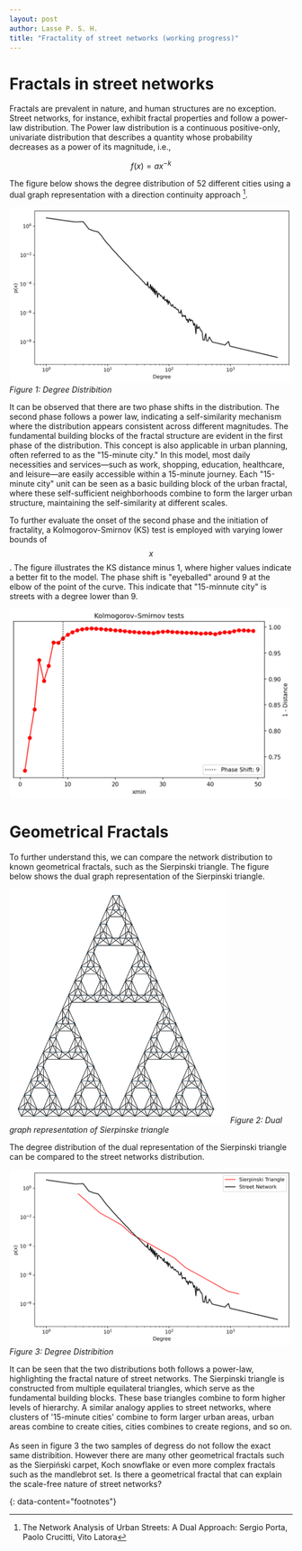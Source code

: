 ```yaml
---
layout: post
author: Lasse P. S. H.
title: "Fractality of street networks (working progress)"
---
```


# Fractals in street networks
Fractals are prevalent in nature, and human structures are no exception. Street networks, for instance, exhibit fractal properties and follow a power-law distribution. 
The Power law distribution is a continuous positive-only, univariate distribution that describes a quantity whose probability decreases as a power of its magnitude, i.e.,

$$
f(x) = ax^{-k}
$$

The figure below shows the degree distribution of 52 different cities using a dual graph representation with a direction continuity approach [^1]. 

![dist](images/fractality/real_degree.png)
*Figure 1: Degree Distribition*

It can be observed that there are two phase shifts in the distribution. 
The second phase follows a power law, indicating a self-similarity mechanism where the distribution appears consistent across different magnitudes. The fundamental building blocks of the fractal structure are evident in the first phase of the distribution.
This concept is also applicable in urban planning, often referred to as the "15-minute city." In this model, most daily necessities and services—such as work, shopping, education, healthcare, and leisure—are easily accessible within a 15-minute journey. Each "15-minute city" unit can be seen as a basic building block of the urban fractal, where these self-sufficient neighborhoods combine to form the larger urban structure, maintaining the self-similarity at different scales.

To further evaluate the onset of the second phase and the initiation of fractality, a Kolmogorov-Smirnov (KS) test is employed with varying lower bounds of $$x$$. The figure illustrates the KS distance minus 1, where higher values indicate a better fit to the model. 
The phase shift is "eyeballed" around 9 at the elbow of the point of the curve. 
This indicate that "15-minnute city" is streets with a degree lower than 9.

![ks](/images/fractality/ks_text.png)

# Geometrical Fractals
To further understand this, we can compare the network distribution to known geometrical fractals, such as the Sierpinski triangle. 
The figure below shows the dual graph representation of the Sierpinski triangle.

![tri](/images/fractality/tri_dual.png)
*Figure 2: Dual graph representation of Sierpinske triangle*

The degree distribution of the dual representation of the Sierpinski triangle can be compared to the street networks distribution.

![plot](/images/fractality/degrees.png)
*Figure 3: Degree Distribition*

It can be seen that the two distributions both follows a power-law, highlighting the fractal nature of street networks. 
The Sierpinski triangle is constructed from multiple equilateral triangles, which serve as the fundamental building blocks. These base triangles combine to form higher levels of hierarchy. 
A similar analogy applies to street networks, where clusters of '15-minute cities' combine to form larger urban areas, urban areas combine to create cities, cities combines to create regions, and so on.
<br>
<br>
As seen in figure 3 the two samples of degress do not follow the exact same distribition. 
However there are many other geometrical fractals such as the Sierpiński carpet, Koch snowflake or even more complex fractals such as the mandlebrot set. 
Is there a geometrical fractal that can explain the scale-free nature of street networks?

{: data-content="footnotes"}

[^1]: The Network Analysis of Urban Streets: A Dual Approach: Sergio Porta, Paolo Crucitti, Vito Latora